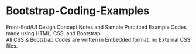 # Bootstrap-Coding-Examples
Front-End/UI Design Concept Notes and Sample Practiced Example Codes made using HTML, CSS, and Bootstrap.<br>
All CSS & Bootstrap Codes are written in Embedded format, no External CSS files.

